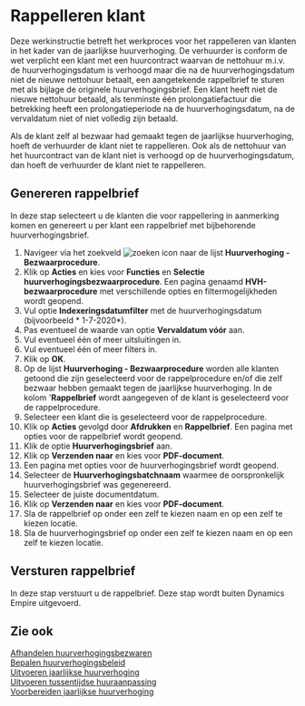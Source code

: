 # Rappelleren klant

Deze werkinstructie betreft het werkproces voor het rappelleren van klanten in het kader van de jaarlijkse huurverhoging. De verhuurder is conform de wet verplicht een klant met een huurcontract waarvan de nettohuur m.i.v. de huurverhogingsdatum is verhoogd maar die na de huurverhogingsdatum niet de nieuwe nettohuur betaalt, een aangetekende rappelbrief te sturen met als bijlage de originele huurverhogingsbrief. Een klant heeft niet de nieuwe nettohuur betaald, als tenminste één prolongatiefactuur die betrekking heeft een prolongatieperiode na de huurverhogingsdatum, na de vervaldatum niet of niet volledig zijn betaald.

Als de klant zelf al bezwaar had gemaakt tegen de jaarlijkse huurverhoging, hoeft de verhuurder de klant niet te rappelleren. Ook als de nettohuur van het huurcontract van de klant niet is verhoogd op de huurverhogingsdatum, dan hoeft de verhuurder de klant niet te rappelleren.

## Genereren rappelbrief

In deze stap selecteert u de klanten die voor rappellering in aanmerking komen en genereert u per klant een rappelbrief met bijbehorende huurverhogingsbrief.
1. Navigeer via het zoekveld ![zoeken icon](/assets/images/zoeken.png "zoeken icon") naar de lijst **Huurverhoging - Bezwaarprocedure**.
2. Klik op **Acties** en kies voor **Functies** en **Selectie huurverhogingsbezwaarprocedure**. Een pagina genaamd **HVH-bezwaarprocedure** met verschillende opties en filtermogelijkheden wordt geopend.
3. Vul optie **Indexeringsdatumfilter** met de huurverhogingsdatum (bijvoorbeeld * 1-7-2020*). 
4. Pas eventueel de waarde van optie **Vervaldatum vóór** aan. 
5. Vul eventueel één of meer uitsluitingen in. 
6. Vul eventueel één of meer filters in. 
7. Klik op **OK**. 
8. Op de lijst **Huurverhoging - Bezwaarprocedure** worden alle klanten getoond die zijn geselecteerd voor de rappelprocedure en/of die zelf bezwaar hebben gemaakt tegen de jaarlijkse huurverhoging. In de kolom '**Rappelbrief** wordt aangegeven of de klant is geselecteerd voor de rappelprocedure. 
9. Selecteer een klant die is geselecteerd voor de rappelprocedure. 
10. Klik op **Acties** gevolgd door **Afdrukken** en **Rappelbrief**. Een pagina met opties voor de rappelbrief wordt geopend. 
11. Klik de optie **Huurverhogingsbrief** aan. 
12. Klik op **Verzenden naar** en kies voor **PDF-document**. 
13. Een pagina met opties voor de huurverhogingsbrief wordt geopend. 
14. Selecteer de **Huurverhogingsbatchnaam** waarmee de oorspronkelijk huurverhogingsbrief was gegenereerd. 
15. Selecteer de juiste documentdatum. 
16. Klik op **Verzenden naar** en kies voor **PDF-document**. 
17. Sla de rappelbrief op onder een zelf te kiezen naam en op een zelf te kiezen locatie. 
18. Sla de huurverhogingsbrief op onder een zelf te kiezen naam en op een zelf te kiezen locatie.
 

## Versturen rappelbrief

In deze stap verstuurt u de rappelbrief. Deze stap wordt buiten Dynamics Empire uitgevoerd. 


## Zie ook

[Afhandelen huurverhogingsbezwaren](../afhandelen-huurverhogingsbezwaren/)  
[Bepalen huurverhogingsbeleid](../bepalen-huurverhogingsbeleid/)  
[Uitvoeren jaarlijkse huurverhoging](../uitvoeren-jaarlijkse-huurverhoging/)  
[Uitvoeren tussentijdse huuraanpassing](../uitvoeren-tussentijdse-huuraanpassing/)  
[Voorbereiden jaarlijkse huurverhoging](../voorbereiden-jaarlijkse-huurverhoging/)  
